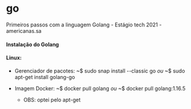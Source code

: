 # go
Primeiros passos com a linguagem Golang - Estágio tech 2021 - americanas.sa

#### Instalação do Golang

#### Linux: 
- Gerenciador de pacotes:
    ~$ sudo snap install --classic go
              *ou*
    ~$ sudo apt-get install golang-go
   
 - Imagem Docker: 
     ~$ docker pull golang
              *ou*
     ~$ docker pull golang:1.16.5
    - OBS: optei pelo apt-get
